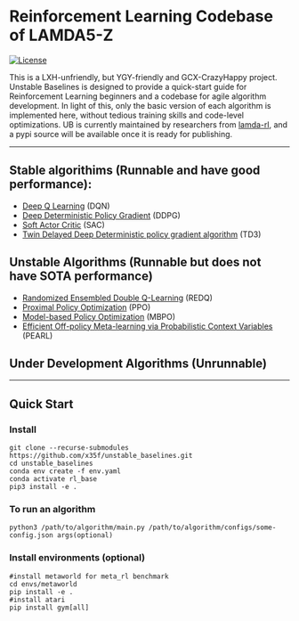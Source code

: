 # Reinforcement Learning Codebase of LAMDA5-Z

[![License](https://img.shields.io/badge/license-MIT-blue.svg)](https://github.com/rlworkgroup/metaworld/blob/master/LICENSE)

This is a LXH-unfriendly, but YGY-friendly and GCX-CrazyHappy project. Unstable Baselines is designed to provide a quick-start guide for Reinforcement Learning beginners and a codebase for agile algorithm development. In light of this, only the basic version of each algorithm is implemented here, without tedious training skills and code-level optimizations. 
UB is currently maintained by researchers from [lamda-rl](https://github.com/LAMDA-RL), and a pypi source will be available once it is ready for publishing.


---
## Stable algorithims (Runnable and have good performance):
* [Deep Q Learning](https://arxiv.org/abs/1312.5602) (DQN) 
* [Deep Deterministic Policy Gradient](https://arxiv.org/abs/1509.02971v6) (DDPG)
* [Soft Actor Critic](https://arxiv.org/abs/1801.01290) (SAC)
* [Twin Delayed Deep Deterministic policy gradient algorithm](https://arxiv.org/pdf/1802.09477) (TD3)


## Unstable Algorithms (Runnable but does not have SOTA performance)
* [Randomized Ensembled Double Q-Learning](https://arxiv.org/abs/2101.05982) (REDQ)
* [Proximal Policy Optimization](https://arxiv.org/abs/1707.06347) (PPO)
* [Model-based Policy Optimization](https://arxiv.org/abs/1906.08253) (MBPO)
* [Efficient Off-policy Meta-learning via Probabilistic Context Variables](http://arxiv.org/abs/1903.08254) (PEARL)

## Under Development Algorithms (Unrunnable)

---
## Quick Start

### Install
``` shell
git clone --recurse-submodules https://github.com/x35f/unstable_baselines.git
cd unstable_baselines
conda env create -f env.yaml 
conda activate rl_base
pip3 install -e .
```

### To run an algorithm
``` shell
python3 /path/to/algorithm/main.py /path/to/algorithm/configs/some-config.json args(optional)
```

### Install environments (optional)
``` shell
#install metaworld for meta_rl benchmark
cd envs/metaworld
pip install -e .
#install atari
pip install gym[all]
```

